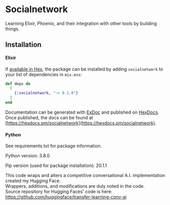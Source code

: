 # Socialnetwork

Learning Elixir, Phoenix, and their integration with other tools by building things.

## Installation

#### Elixir

If [available in Hex](https://hex.pm/docs/publish), the package can be installed
by adding `socialnetwork` to your list of dependencies in `mix.exs`:

```elixir
def deps do
  [
    {:socialnetwork, "~> 0.1.0"}
  ]
end
```

Documentation can be generated with [ExDoc](https://github.com/elixir-lang/ex_doc)
and published on [HexDocs](https://hexdocs.pm). Once published, the docs can
be found at [https://hexdocs.pm/socialnetwork](https://hexdocs.pm/socialnetwork).

#### Python

See requirements.txt for package information.

Python version: 3.8.0

Pip version (used for package installation): 20.1.1

This code wraps and alters a competitive conversational A.I. implementation created my Hugging Face.<br/>
Wrappers, additions, and modifications are duly noted in the code.<br/>
Source repository for Hugging Faces' code is here: https://github.com/huggingface/transfer-learning-conv-ai
